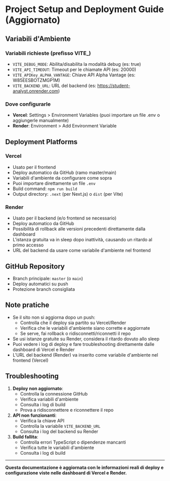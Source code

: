 # Project Setup and Deployment Guide (Aggiornato)

## Variabili d'Ambiente

### Variabili richieste (prefisso VITE_)
- `VITE_DEBUG_MODE`: Abilita/disabilita la modalità debug (es: true)
- `VITE_API_TIMEOUT`: Timeout per le chiamate API (es: 20000)
- `VITE_APIKey_ALPHA_VANTAGE`: Chiave API Alpha Vantage (es: W85EESBOTZMGP1M)
- `VITE_BACKEND_URL`: URL del backend (es: https://student-analyst.onrender.com)

### Dove configurarle
- **Vercel**: Settings > Environment Variables (puoi importare un file .env o aggiungerle manualmente)
- **Render**: Environment > Add Environment Variable

## Deployment Platforms

### Vercel
- Usato per il frontend
- Deploy automatico da GitHub (ramo master/main)
- Variabili d'ambiente da configurare come sopra
- Puoi importare direttamente un file `.env`
- Build command: `npm run build`
- Output directory: `.next` (per Next.js) o `dist` (per Vite)

### Render
- Usato per il backend (e/o frontend se necessario)
- Deploy automatico da GitHub
- Possibilità di rollback alle versioni precedenti direttamente dalla dashboard
- L'istanza gratuita va in sleep dopo inattività, causando un ritardo al primo accesso
- URL del backend da usare come variabile d'ambiente nel frontend

## GitHub Repository
- Branch principale: `master` (o `main`)
- Deploy automatici su push
- Protezione branch consigliata

## Note pratiche
- Se il sito non si aggiorna dopo un push:
  - Controlla che il deploy sia partito su Vercel/Render
  - Verifica che le variabili d'ambiente siano corrette e aggiornate
  - Se serve, fai rollback o ridisconnetti/riconnetti il repo
- Se usi istanze gratuite su Render, considera il ritardo dovuto allo sleep
- Puoi vedere i log di deploy e fare troubleshooting direttamente dalle dashboard di Vercel e Render
- L'URL del backend (Render) va inserito come variabile d'ambiente nel frontend (Vercel)

## Troubleshooting
1. **Deploy non aggiornato**:
   - Controlla la connessione GitHub
   - Verifica variabili d'ambiente
   - Consulta i log di build
   - Prova a ridisconnettere e riconnettere il repo
2. **API non funzionanti**:
   - Verifica la chiave API
   - Controlla la variabile `VITE_BACKEND_URL`
   - Consulta i log del backend su Render
3. **Build fallita**:
   - Controlla errori TypeScript o dipendenze mancanti
   - Verifica tutte le variabili d'ambiente
   - Consulta i log di build

---

**Questa documentazione è aggiornata con le informazioni reali di deploy e configurazione viste nelle dashboard di Vercel e Render.** 